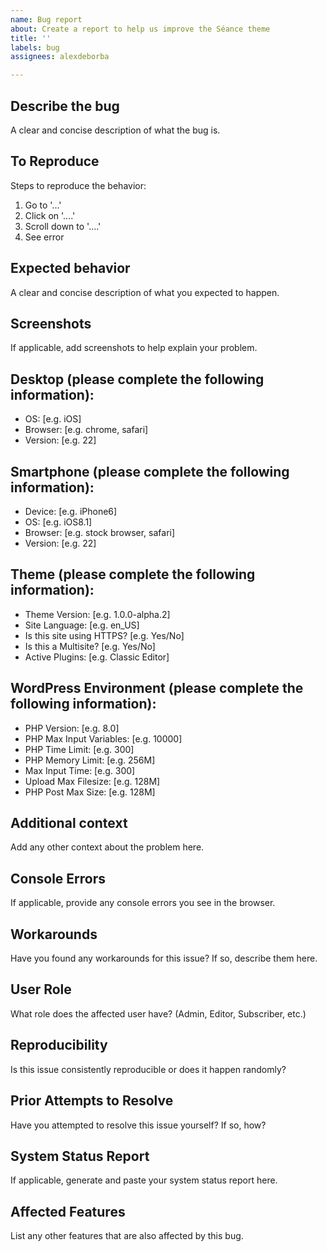 ```yaml
---
name: Bug report
about: Create a report to help us improve the Séance theme
title: ''
labels: bug
assignees: alexdeborba

---
```


## Describe the bug
A clear and concise description of what the bug is.

## To Reproduce
Steps to reproduce the behavior:
1. Go to '...'
2. Click on '....'
3. Scroll down to '....'
4. See error

## Expected behavior
A clear and concise description of what you expected to happen.

## Screenshots
If applicable, add screenshots to help explain your problem.

## Desktop (please complete the following information):
- OS: [e.g. iOS]
- Browser: [e.g. chrome, safari]
- Version: [e.g. 22]

## Smartphone (please complete the following information):
- Device: [e.g. iPhone6]
- OS: [e.g. iOS8.1]
- Browser: [e.g. stock browser, safari]
- Version: [e.g. 22]

## Theme (please complete the following information):
- Theme Version: [e.g. 1.0.0-alpha.2]
- Site Language: [e.g. en_US]
- Is this site using HTTPS? [e.g. Yes/No]
- Is this a Multisite? [e.g. Yes/No]
- Active Plugins: [e.g. Classic Editor]

## WordPress Environment (please complete the following information):
- PHP Version: [e.g. 8.0]
- PHP Max Input Variables: [e.g. 10000]
- PHP Time Limit: [e.g. 300]
- PHP Memory Limit: [e.g. 256M]
- Max Input Time: [e.g. 300]
- Upload Max Filesize: [e.g. 128M]
- PHP Post Max Size: [e.g. 128M]

## Additional context
Add any other context about the problem here.

## Console Errors
If applicable, provide any console errors you see in the browser.

## Workarounds
Have you found any workarounds for this issue? If so, describe them here.

## User Role
What role does the affected user have? (Admin, Editor, Subscriber, etc.)

## Reproducibility
Is this issue consistently reproducible or does it happen randomly?

## Prior Attempts to Resolve
Have you attempted to resolve this issue yourself? If so, how?

## System Status Report
If applicable, generate and paste your system status report here.

## Affected Features
List any other features that are also affected by this bug.